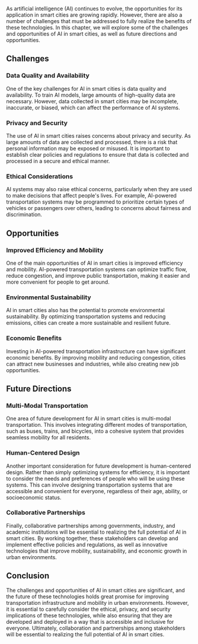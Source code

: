 

As artificial intelligence (AI) continues to evolve, the opportunities for its application in smart cities are growing rapidly. However, there are also a number of challenges that must be addressed to fully realize the benefits of these technologies. In this chapter, we will explore some of the challenges and opportunities of AI in smart cities, as well as future directions and opportunities.

Challenges
----------

### Data Quality and Availability

One of the key challenges for AI in smart cities is data quality and availability. To train AI models, large amounts of high-quality data are necessary. However, data collected in smart cities may be incomplete, inaccurate, or biased, which can affect the performance of AI systems.

### Privacy and Security

The use of AI in smart cities raises concerns about privacy and security. As large amounts of data are collected and processed, there is a risk that personal information may be exposed or misused. It is important to establish clear policies and regulations to ensure that data is collected and processed in a secure and ethical manner.

### Ethical Considerations

AI systems may also raise ethical concerns, particularly when they are used to make decisions that affect people's lives. For example, AI-powered transportation systems may be programmed to prioritize certain types of vehicles or passengers over others, leading to concerns about fairness and discrimination.

Opportunities
-------------

### Improved Efficiency and Mobility

One of the main opportunities of AI in smart cities is improved efficiency and mobility. AI-powered transportation systems can optimize traffic flow, reduce congestion, and improve public transportation, making it easier and more convenient for people to get around.

### Environmental Sustainability

AI in smart cities also has the potential to promote environmental sustainability. By optimizing transportation systems and reducing emissions, cities can create a more sustainable and resilient future.

### Economic Benefits

Investing in AI-powered transportation infrastructure can have significant economic benefits. By improving mobility and reducing congestion, cities can attract new businesses and industries, while also creating new job opportunities.

Future Directions
-----------------

### Multi-Modal Transportation

One area of future development for AI in smart cities is multi-modal transportation. This involves integrating different modes of transportation, such as buses, trains, and bicycles, into a cohesive system that provides seamless mobility for all residents.

### Human-Centered Design

Another important consideration for future development is human-centered design. Rather than simply optimizing systems for efficiency, it is important to consider the needs and preferences of people who will be using these systems. This can involve designing transportation systems that are accessible and convenient for everyone, regardless of their age, ability, or socioeconomic status.

### Collaborative Partnerships

Finally, collaborative partnerships among governments, industry, and academic institutions will be essential to realizing the full potential of AI in smart cities. By working together, these stakeholders can develop and implement effective policies and regulations, as well as innovative technologies that improve mobility, sustainability, and economic growth in urban environments.

Conclusion
----------

The challenges and opportunities of AI in smart cities are significant, and the future of these technologies holds great promise for improving transportation infrastructure and mobility in urban environments. However, it is essential to carefully consider the ethical, privacy, and security implications of these technologies, while also ensuring that they are developed and deployed in a way that is accessible and inclusive for everyone. Ultimately, collaboration and partnerships among stakeholders will be essential to realizing the full potential of AI in smart cities.
